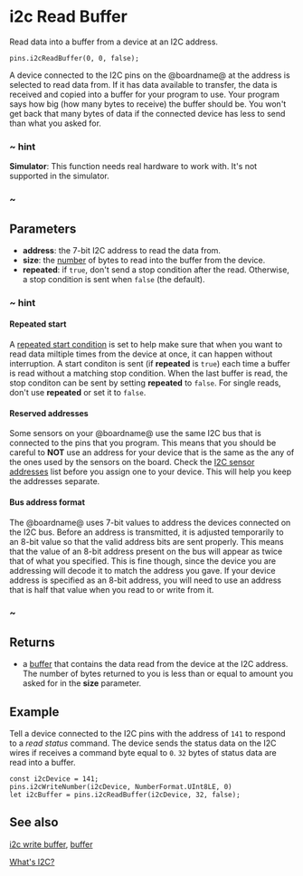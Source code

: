 # i2c Read Buffer

Read data into a buffer from a device at an I2C address.

```sig
pins.i2cReadBuffer(0, 0, false);
```

A device connected to the I2C pins on the @boardname@ at the address is selected to read data from. If it has data available to transfer, the data is received and copied into a buffer for your program to use. Your program says how big (how many bytes to receive) the buffer should be. You won't get back that many bytes of data if the connected device has less to send than what you asked for.

### ~ hint

**Simulator**: This function needs real hardware to work with. It's not supported in the simulator.

### ~

## Parameters

* **address**: the 7-bit I2C address to read the data from.
* **size**: the [number](/types/number) of bytes to read into the buffer from the device.
* **repeated**: if `true`, don't send a stop condition after the read. Otherwise, a stop condition is sent when `false` (the default).

### ~ hint

#### Repeated start

A [repeated start condition](http://www.i2c-bus.org/repeated-start-condition/) is set to help make sure that when you want to read data miltiple times from the device at once, it can happen without interruption. A start conditon is sent (if **repeated** is `true`) each time a buffer is read without a matching stop condition. When the last buffer is read, the stop conditon can be sent by setting **repeated** to `false`. For single reads, don't use **repeated** or set it to `false`.

#### Reserved addresses

Some sensors on your @boardname@ use the same I2C bus that is connected to the pins that you program. This means that you should be careful to **NOT** use an address for your device that is the same as the any of the ones used by the sensors on the board. Check the [I2C sensor addresses](https://tech.microbit.org/hardware/i2c/) list before you assign one to your device. This will help you keep the addresses separate.

#### Bus address format

The @boardname@ uses 7-bit values to address the devices connected on the I2C bus. Before an address is transmitted, it is adjusted temporarily to an 8-bit value so that the valid address bits are sent properly. This means that the value of an 8-bit address present on the bus will appear as twice that of what you specified. This is fine though, since the device you are addressing will decode it to match the address you gave. If your device address is specified as an 8-bit address, you will need to use an address that is half that value when you read to or write from it.

### ~

## Returns

* a [buffer](/types/buffer) that contains the data read from the device at the I2C address. The number of bytes returned to you is less than or equal to amount you asked for in the **size** parameter.

## Example

Tell a device connected to the I2C pins with the address of `141` to respond to a _read status_ command. The device sends the status data on the I2C wires if receives a command byte equal to `0`. `32` bytes of status data are read into a buffer.

```blocks
const i2cDevice = 141;
pins.i2cWriteNumber(i2cDevice, NumberFormat.UInt8LE, 0)
let i2cBuffer = pins.i2cReadBuffer(i2cDevice, 32, false);
```

## See also

[i2c write buffer](/reference/pins/i2c-write-buffer), [buffer](/types/buffer)

[What's I2C?](http://www.i2c-bus.org/)
